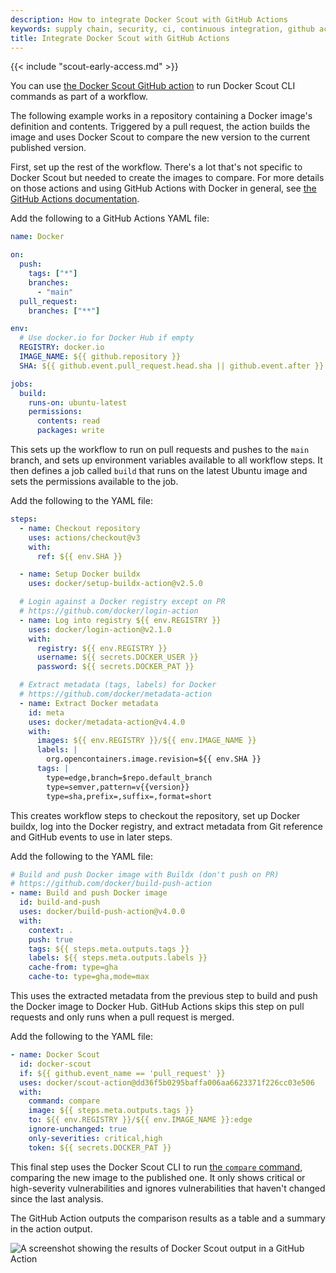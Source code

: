 ```yaml
---
description: How to integrate Docker Scout with GitHub Actions
keywords: supply chain, security, ci, continuous integration, github actions
title: Integrate Docker Scout with GitHub Actions
---
```


{{< include "scout-early-access.md" >}}

You can use [the Docker Scout GitHub action](https://github.com/docker/scout-action) to run Docker Scout CLI commands
as part of a workflow.

The following example works in a repository containing a Docker image's
definition and contents. Triggered by a pull request, the action builds the
image and uses Docker Scout to compare the new version to the current published
version.

First, set up the rest of the workflow. There's a lot that's not specific to
Docker Scout but needed to create the images to compare. For more details on
those actions and using GitHub Actions with Docker in general, see [the GitHub Actions documentation](../../../build/ci/github-actions/_index.md).

Add the following to a GitHub Actions YAML file:


```yaml
name: Docker

on:
  push:
    tags: ["*"]
    branches:
      - "main"
  pull_request:
    branches: ["**"]

env:
  # Use docker.io for Docker Hub if empty
  REGISTRY: docker.io
  IMAGE_NAME: ${{ github.repository }}
  SHA: ${{ github.event.pull_request.head.sha || github.event.after }}

jobs:
  build:
    runs-on: ubuntu-latest
    permissions:
      contents: read
      packages: write
```


This sets up the workflow to run on pull requests and pushes to the `main`
branch, and sets up environment variables available to all workflow steps. It
then defines a job called `build` that runs on the latest Ubuntu image and sets
the permissions available to the job.

Add the following to the YAML file:


```yaml
steps:
  - name: Checkout repository
    uses: actions/checkout@v3
    with:
      ref: ${{ env.SHA }}

  - name: Setup Docker buildx
    uses: docker/setup-buildx-action@v2.5.0

  # Login against a Docker registry except on PR
  # https://github.com/docker/login-action
  - name: Log into registry ${{ env.REGISTRY }}
    uses: docker/login-action@v2.1.0
    with:
      registry: ${{ env.REGISTRY }}
      username: ${{ secrets.DOCKER_USER }}
      password: ${{ secrets.DOCKER_PAT }}

  # Extract metadata (tags, labels) for Docker
  # https://github.com/docker/metadata-action
  - name: Extract Docker metadata
    id: meta
    uses: docker/metadata-action@v4.4.0
    with:
      images: ${{ env.REGISTRY }}/${{ env.IMAGE_NAME }}
      labels: |
        org.opencontainers.image.revision=${{ env.SHA }}
      tags: |
        type=edge,branch=$repo.default_branch
        type=semver,pattern=v{{version}}
        type=sha,prefix=,suffix=,format=short
```


This creates workflow steps to checkout the repository, set up Docker buildx,
log into the Docker registry, and extract metadata from Git reference and GitHub
events to use in later steps.

Add the following to the YAML file:


```yaml
# Build and push Docker image with Buildx (don't push on PR)
# https://github.com/docker/build-push-action
- name: Build and push Docker image
  id: build-and-push
  uses: docker/build-push-action@v4.0.0
  with:
    context: .
    push: true
    tags: ${{ steps.meta.outputs.tags }}
    labels: ${{ steps.meta.outputs.labels }}
    cache-from: type=gha
    cache-to: type=gha,mode=max
```


This uses the extracted metadata from the previous step to build and push the
Docker image to Docker Hub. GitHub Actions skips this step on pull requests and
only runs when a pull request is merged.

Add the following to the YAML file:


```yaml
- name: Docker Scout
  id: docker-scout
  if: ${{ github.event_name == 'pull_request' }}
  uses: docker/scout-action@dd36f5b0295baffa006aa6623371f226cc03e506
  with:
    command: compare
    image: ${{ steps.meta.outputs.tags }}
    to: ${{ env.REGISTRY }}/${{ env.IMAGE_NAME }}:edge
    ignore-unchanged: true
    only-severities: critical,high
    token: ${{ secrets.DOCKER_PAT }}
```


This final step uses the Docker Scout CLI to run [the `compare` command](../../../engine/reference/commandline/scout_compare.md), comparing the new
image to the published one. It only shows critical or high-severity
vulnerabilities and ignores vulnerabilities that haven't changed since the last
analysis.

The GitHub Action outputs the comparison results as a table and a summary in the
action output.

![A screenshot showing the results of Docker Scout output in a GitHub Action](../../images/gha-output.png)